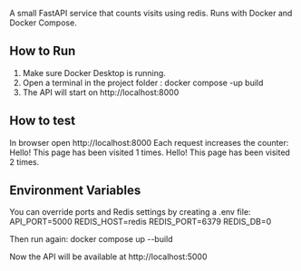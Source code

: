 A small FastAPI service that counts visits using redis.
Runs with Docker and Docker Compose.

## How to Run

1. Make sure Docker Desktop is running.
2. Open a terminal in the project folder :
    docker compose -up build
3. The API will start on http://localhost:8000

## How to test

In browser open http://localhost:8000 
Each request increases the counter:
Hello! This page has been visited 1 times.
Hello! This page has been visited 2 times.

## Environment Variables

You can override ports and Redis settings by creating a .env file:
API_PORT=5000
REDIS_HOST=redis
REDIS_PORT=6379
REDIS_DB=0

Then run again:
docker compose up --build

Now the API will be available at http://localhost:5000
